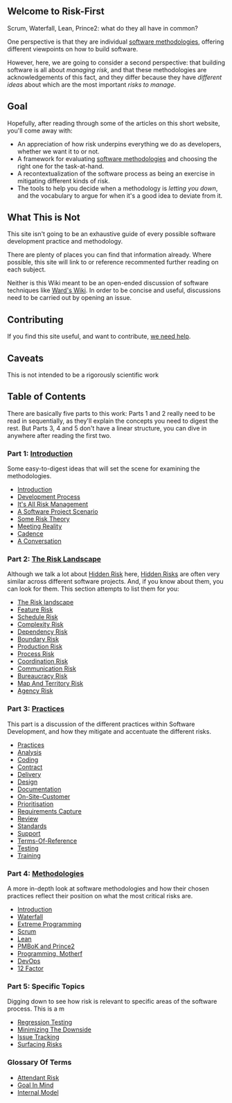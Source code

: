 ## Welcome to Risk-First

Scrum, Waterfall, Lean, Prince2:  what do they all have in common?  

One perspective is that they are individual [software methodologies](https://en.wikipedia.org/wiki/Software_development_process#Methodologies), offering different viewpoints on how to build software.

However, here, we are going to consider a second perspective:  that building software is all about _managing risk_, and that these methodologies are acknowledgements of this fact, and they differ because they have _different ideas_ about which are the most important _risks to manage_.

## Goal

Hopefully, after reading through some of the articles on this short website, you'll come away with:

- An appreciation of how risk underpins everything we do as developers, whether we want it to or not.
- A framework for evaluating [software methodologies](https://en.wikipedia.org/wiki/Software_development_process#Methodologies) and choosing the right one for the task-at-hand.
- A recontextualization of the software process as being an exercise in mitigating different kinds of risk.
- The tools to help you decide when a methodology is _letting you down_, and the vocabulary to argue for when it's a good idea to deviate from it.

## What This is Not

This site isn't going to be an exhaustive guide of every possible software development practice and methodology.  

There are plenty of places you can find that information already.  Where possible, this site will link to or reference recommented further reading on each subject.

Neither is this Wiki meant to be an open-ended discussion of software techniques like [Ward's Wiki](http://wiki.c2.com).  In order to be concise and useful, discussions need to be carried out by opening an issue.

## Contributing

If you find this site useful, and want to contribute, [we need help](Contributing).

## Caveats

This is not intended to be a rigorously scientific work


## Table of Contents

There are basically five parts to this work:  Parts 1 and 2 really need to be read in sequentially, as they'll explain the concepts you need to digest the rest.  But Parts 3, 4 and 5 don't have a linear structure, you can dive in anywhere after reading the first two.

### Part 1: [Introduction](Introduction)

Some easy-to-digest ideas that will set the scene for examining the methodologies.

 - [Introduction](Introduction)
 - [Development Process](Development-Process)
 - [It's All Risk Management](All-Risk-Management)
 - [A Software Project Scenario](Software-Project-Scenario)
 - [Some Risk Theory](Risk-Theory)
 - [Meeting Reality](Meeting-Reality)
 - [Cadence](Cadence)
 - [A Conversation](A-Conversation)
 
### Part 2: [The Risk Landscape](Risk-Landscape)

Although we talk a lot about [Hidden Risk](Risk) here, [Hidden Risks](Risk) are often very similar 
across different software projects.   And, if you know about them, you can look for them.  This section attempts to list them for you:

 - [The Risk landscape](Risk-Landscape)
 - [Feature Risk](Feature-Risk)
 - [Schedule Risk](Schedule-Risk)
 - [Complexity Risk](Complexity-Risk)
 - [Dependency Risk](Dependency-Risk)
 - [Boundary Risk](Boundary-Risk)
 - [Production Risk](Production-Risk)
 - [Process Risk](Process-Risk)
 - [Coordination Risk](Coordination-Risk)
 - [Communication Risk](Communication-Risk)
 - [Bureaucracy Risk](Bureaucracy-Risk)
 - [Map And Territory Risk](Map-And-Territory-Risk)
 - [Agency Risk](Agency-Risk) 
 
### Part 3: [Practices](Practices)

This part is a discussion of the different practices within Software Development, and how they mitigate and accentuate the different risks.

 - [Practices](Practices)
 - [Analysis](Analysis)
 - [Coding](Coding)
 - [Contract](Contract)
 - [Delivery](Delivery)
 - [Design](Design)
 - [Documentation](Documentation)
 - [On-Site-Customer](On-Site-Customer)
 - [Prioritisation](Prioritisation)
 - [Requirements Capture](Requirements-Capture)
 - [Review](Review)
 - [Standards](Standards)
 - [Support](Support)
 - [Terms-Of-Reference](Terms-Of-Reference)
 - [Testing](Testing)
 - [Training](Training) 
 
### Part 4: [Methodologies](Methodologies)

A more in-depth look at software methodologies and how their chosen practices reflect their position on what the most critical risks are. 

 - [Introduction](Methodologies)
 - [Waterfall](Waterfall)
 - [Extreme Programming](Extreme-Programming)
 - [Scrum](Scrum)
 - [Lean](Lean)
 - [PMBoK and Prince2](PMBoK)
 - [Programming, Motherf](PM)
 - [DevOps](DevOps) 
 - [12 Factor](12factor)
 
### Part 5: Specific Topics

Digging down to see how risk is relevant to specific areas of the software process.
This is a m

 - [Regression Testing](Regression-Testing)
 - [Minimizing The Downside](Minimizing-The-Downside)
 - [Issue Tracking](Issue-Tracking)
 - [Surfacing Risks](Surfacing-Risks)
 


### Glossary Of Terms

 - [Attendant Risk](Attendant-Risk)
 - [Goal In Mind](Goal-In-Mind)
 - [Internal Model](Internal-Model)
  


